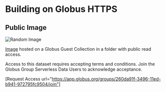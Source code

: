 # Building on Globus HTTPS

## Public Image

![Random Image](https://g-e77286.ca528.03c0.data.globus.org/public/unostentation-exhalation.png)

[Image](https://g-e77286.ca528.03c0.data.globus.org/public/unostentation-exhalation.png)
hosted on a Globus Guest Collection in a folder with public read access.

Access to this dataset requires accepting terms and conditions. Join
the Globus Group Serverless Data Users to acknowledge acceptance. 

[Request Access url="https://app.globus.org/groups/260da91f-3496-11ed-b941-972795fc9504/join"]
